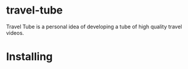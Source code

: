 # travel-tube
Travel Tube is a personal idea of developing a tube of high quality travel videos.

# Installing

